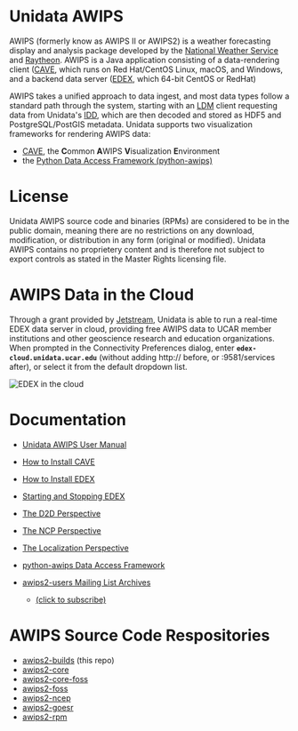 # Unidata AWIPS

AWIPS (formerly know as AWIPS II or AWIPS2) is a weather forecasting display and analysis package developed by the [National Weather Service](http://www.nws.noaa.gov/ost/SEC/AE/) and [Raytheon](http://www.raytheon.com/capabilities/products/awips/). AWIPS is a Java application consisting of a data-rendering client ([CAVE](http://unidata.github.io/awips2/docs/install/install-cave.html), which runs on Red Hat/CentOS Linux, macOS, and Windows, and a backend data server ([EDEX](http://unidata.github.io/awips2/docs/install/install-edex.html), which  64-bit CentOS or RedHat)

AWIPS takes a unified approach to data ingest, and most data types follow a standard path through the system, starting with an [LDM](http://www.unidata.ucar.edu/software/ldm/) client requesting data from Unidata's [IDD](http://www.unidata.ucar.edu/projects/#idd), which are then decoded and stored as HDF5 and PostgreSQL/PostGIS metadata. Unidata supports two visualization frameworks for rendering AWIPS data:

* [CAVE](http://unidata.github.io/awips2/docs/install/install-cave.html), the **C**ommon **A**WIPS **V**isualization **E**nvironment
* the [Python Data Access Framework (python-awips)](https://github.com/Unidata/python-awips)

# License

Unidata AWIPS source code and binaries (RPMs) are considered to be in the public domain, meaning there are no restrictions on any download, modification, or distribution in any form (original or modified).  Unidata AWIPS contains no proprietery content and is therefore not subject to export controls as stated in the Master Rights licensing file. 

# AWIPS Data in the Cloud

Through a grant provided by [Jetstream](https://jetstream-cloud.org/), Unidata is able to run a real-time EDEX data server in cloud, providing free AWIPS data to UCAR member institutions and other geoscience research and education organizations.  When prompted in the Connectivity Preferences dialog, enter **`edex-cloud.unidata.ucar.edu`** (without adding http:// before, or :9581/services after), or select it from the default dropdown list. 

![EDEX in the cloud](../images/boEbFSf28t.gif)

# Documentation

* [Unidata AWIPS User Manual](http://unidata.github.io/awips2/)
* [How to Install CAVE](http://unidata.github.io/awips2/docs/install/install-cave.html)
* [How to Install EDEX](http://unidata.github.io/awips2/docs/install/install-edex.html)
* [Starting and Stopping EDEX](http://unidata.github.io/awips2/docs/install/start-edex.html)
* [The D2D Perspective](http://unidata.github.io/awips2/docs/cave/d2d-intro.html)
* [The NCP Perspective](http://unidata.github.io/awips2/docs/cave/ncp.html)
* [The Localization Perspective](http://unidata.github.io/awips2/docs/cave/localization-perspective.html)
* [python-awips Data Access Framework](http://python-awips.readthedocs.io/)
* [awips2-users Mailing List Archives](http://www.unidata.ucar.edu/mailing_lists/archives/awips2-users/)

	* [(click to subscribe)](mailto:awips2-users-join@unidata.ucar.edu)



# AWIPS Source Code Respositories

* [awips2-builds](https://github.com/Unidata/awips2) (this repo)
* [awips2-core](https://github.com/Unidata/awips2-core)
* [awips2-core-foss](https://github.com/Unidata/awips2-core-foss)
* [awips2-foss](https://github.com/Unidata/awips2-foss)
* [awips2-ncep](https://github.com/Unidata/awips2-ncep)
* [awips2-goesr](https://github.com/Unidata/awips2-goesr)
* [awips2-rpm](https://github.com/Unidata/awips2-rpm)
